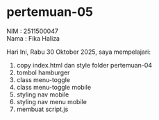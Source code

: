 # pertemuan-05

NIM : 2511500047<br>
Nama : Fika Haliza<br>

Hari Ini, Rabu 30 Oktober 2025, saya mempelajari:

<ol>
  <li>copy index.html dan style folder pertemuan-04</li>
  <li>tombol hamburger</li>
  <li>class menu-toggle</li>
  <li>class menu-toggle mobile</li>
  <li>styling nav mobile</li>
  <li>styling nav menu mobile</li>
  <li>membuat script.js</li>